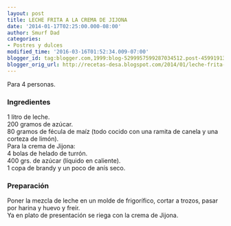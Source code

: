 ```yaml
---
layout: post
title: LECHE FRITA A LA CREMA DE JIJONA
date: '2014-01-17T02:25:00.000-08:00'
author: Smurf Dad
categories:
- Postres y dulces
modified_time: '2016-03-16T01:52:34.009-07:00'
blogger_id: tag:blogger.com,1999:blog-5299957599287034512.post-45991913318697187
blogger_orig_url: http://recetas-desa.blogspot.com/2014/01/leche-frita-la-crema-de-jijona.html
---
```


Para 4 personas.<br /><h3>Ingredientes</h3>1 litro de leche.<br />200 gramos de azúcar.<br />80 gramos de fécula de maíz (todo cocido con una ramita de canela y una corteza de limón).<br />Para la crema de Jijona:<br />4 bolas de helado de turrón.<br />400 grs. de azúcar (líquido en caliente).<br />1 copa de brandy y un poco de anís seco.<br /><h3>Preparación</h3>Poner la mezcla de leche en un molde de frigorífico, cortar a trozos, pasar por harina y huevo y freír.<br />Ya en plato de presentación se riega con la crema de Jijona.